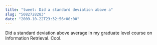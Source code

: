 ```yaml
---
title: "tweet: Did a standard deviation above a"
slug: "5082728283"
date: "2009-10-22T23:32:56+00:00"
---
```

Did a standard deviation above average in my graduate level course on Information Retrieval. Cool.